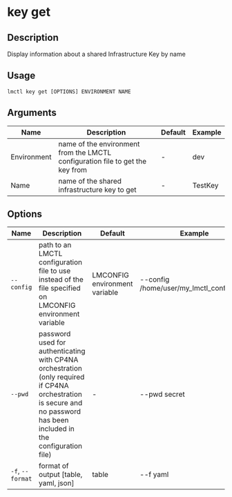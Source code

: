 # key get

## Description

Display information about a  shared Infrastructure Key by name

## Usage

```
lmctl key get [OPTIONS] ENVIRONMENT NAME
```

## Arguments

| Name        | Description                                                                        | Default | Example      |
| ----------- | ---------------------------------------------------------------------------------- | ------- | ------------ |
| Environment | name of the environment from the LMCTL configuration file to get the key from      | -       | dev          |
| Name        | name of the shared infrastructure key to get                                       | -       | TestKey      |

## Options

| Name             | Description                                                                                                                          | Default                       | Example                                  |
| ---------------- | ------------------------------------------------------------------------------------------------------------------------------------ | ----------------------------- | ---------------------------------------- |
| `--config`       | path to an LMCTL configuration file to use instead of the file specified on LMCONFIG environment variable                            | LMCONFIG environment variable | --config /home/user/my_lmctl_config.yaml |
| `--pwd`          | password used for authenticating with CP4NA orchestration (only required if CP4NA orchestration is secure and no password has been included in the configuration file) | -                             | --pwd secret                             |
| `-f`, `--format` | format of output [table, yaml, json]                                                                                                 | table                         | --f yaml                                 |
